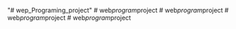 "# wep_Programing_project" 
#   w e b _ p r o g r a m _ p r o j e c t  
 #   w e b _ p r o g r a m _ p r o j e c t  
 #   w e b _ p r o g r a m _ p r o j e c t  
 #   w e b _ p r o g r a m _ p r o j e c t  
 